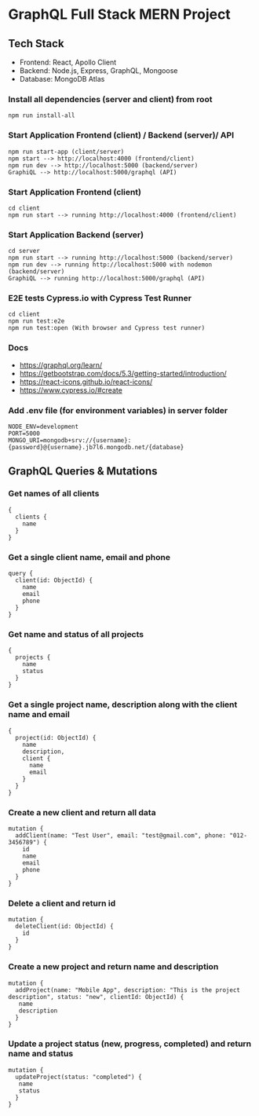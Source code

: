 # GraphQL Full Stack MERN Project

## Tech Stack

- Frontend: React, Apollo Client
- Backend: Node.js, Express, GraphQL, Mongoose
- Database: MongoDB Atlas

### Install all dependencies (server and client) from root

```
npm run install-all
```

### Start Application Frontend (client) / Backend (server)/ API

```
npm run start-app (client/server)
npm start --> http://localhost:4000 (frontend/client)
npm run dev --> http://localhost:5000 (backend/server)
GraphiQL --> http://localhost:5000/graphql (API)
```

### Start Application Frontend (client)

```
cd client
npm run start --> running http://localhost:4000 (frontend/client)
```

### Start Application Backend (server)

```
cd server
npm run start --> running http://localhost:5000 (backend/server)
npm run dev --> running http://localhost:5000 with nodemon (backend/server)
GraphiQL --> running http://localhost:5000/graphql (API)
```

### E2E tests Cypress.io with Cypress Test Runner

```
cd client
npm run test:e2e
npm run test:open (With browser and Cypress test runner)
```

### Docs

- https://graphql.org/learn/
- https://getbootstrap.com/docs/5.3/getting-started/introduction/
- https://react-icons.github.io/react-icons/
- https://www.cypress.io/#create

### Add .env file (for environment variables) in server folder

```
NODE_ENV=development
PORT=5000
MONGO_URI=mongodb+srv://{username}:{password}@{username}.jb7l6.mongodb.net/{database}
```

## GraphQL Queries & Mutations

### Get names of all clients

```
{
  clients {
    name
  }
}
```

### Get a single client name, email and phone

```
query {
  client(id: ObjectId) {
    name
    email
    phone
  }
}
```

### Get name and status of all projects

```
{
  projects {
    name
    status
  }
}
```

### Get a single project name, description along with the client name and email

```
{
  project(id: ObjectId) {
    name
    description,
    client {
      name
      email
    }
  }
}
```

### Create a new client and return all data

```
mutation {
  addClient(name: "Test User", email: "test@gmail.com", phone: "012-3456789") {
    id
    name
    email
    phone
  }
}
```

### Delete a client and return id

```
mutation {
  deleteClient(id: ObjectId) {
    id
  }
}
```

### Create a new project and return name and description

```
mutation {
  addProject(name: "Mobile App", description: "This is the project description", status: "new", clientId: ObjectId) {
   name
   description
  }
}
```

### Update a project status (new, progress, completed) and return name and status

```
mutation {
  updateProject(status: "completed") {
   name
   status
  }
}
```
